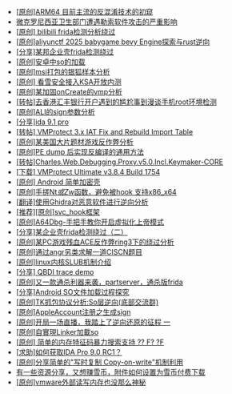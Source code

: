 + [[原创]ARM64 目前主流的反混淆技术的初窥](https://bbs.kanxue.com/thread-285567.htm)
+ [微克罗尼西亚卫生部门遭遇勒索软件攻击的严重影响](https://bbs.kanxue.com/thread-286040.htm)
+ [[原创] bilibili frida检测分析绕过](https://bbs.kanxue.com/thread-285893.htm)
+ [[原创]aliyunctf 2025 babygame bevy Engine探索与rust逆向](https://bbs.kanxue.com/thread-285885.htm)
+ [[分享]某邦企业壳frida检测绕过](https://bbs.kanxue.com/thread-285932.htm)
+ [[原创]安卓中so的加载](https://bbs.kanxue.com/thread-286004.htm)
+ [[原创]msi打包的银狐样本分析](https://bbs.kanxue.com/thread-286042.htm)
+ [[原创] 看雪安全接入KSA开放内测](https://bbs.kanxue.com/thread-251837.htm)
+ [[原创]某加固onCreate的vmp分析](https://bbs.kanxue.com/thread-286006.htm)
+ [[转帖]去香港汇丰银行开户遇到的尴尬事到漫谈手机root环境检测](https://bbs.kanxue.com/thread-285754.htm)
+ [[原创]ALI的sign参数分析](https://bbs.kanxue.com/thread-284292.htm)
+ [[分享]ida 9.1 pro](https://bbs.kanxue.com/thread-285999.htm)
+ [[转帖] VMProtect 3.x IAT Fix and Rebuild Import Table](https://bbs.kanxue.com/thread-273950.htm)
+ [[原创]某美国大片题材游戏反作弊分析](https://bbs.kanxue.com/thread-285956.htm)
+ [[原创]PE dump 后实现反编译的通用方法](https://bbs.kanxue.com/thread-284958.htm)
+ [[转帖]Charles.Web.Debugging.Proxy.v5.0.Incl.Keymaker-CORE](https://bbs.kanxue.com/thread-286043.htm)
+ [[下载] VMProtect Ultimate v3.8.4 Build 1754](https://bbs.kanxue.com/thread-280527.htm)
+ [[原创] Android 简单加密壳](https://bbs.kanxue.com/thread-273880.htm)
+ [[原创]手搓Nt*或Zw*函数，避免被hook 支持x86_x64](https://bbs.kanxue.com/thread-284264.htm)
+ [[翻译]使用Ghidra对恶意软件进行逆向分析](https://bbs.kanxue.com/thread-285892.htm)
+ [[推荐][原创]svc_hook框架](https://bbs.kanxue.com/thread-284713.htm)
+ [[原创]A64Dbg-手把手教你开启虚拟化上帝模式](https://bbs.kanxue.com/thread-267588.htm)
+ [[分享]某企业壳frida检测绕过（二）](https://bbs.kanxue.com/thread-285964.htm)
+ [[原创]某PC游戏残血ACE反作弊ring3下的绕过分析](https://bbs.kanxue.com/thread-284667.htm)
+ [[原创]通过angr另类求解一道CISCN题目](https://bbs.kanxue.com/thread-286012.htm)
+ [[原创]linux内核SLUB机制介绍](https://bbs.kanxue.com/thread-286045.htm)
+ [[分享] QBDI trace demo](https://bbs.kanxue.com/thread-285857.htm)
+ [[原创]又一款通杀利器来袭，partserver，通杀版frida](https://bbs.kanxue.com/thread-285628.htm)
+ [[分享]Android  SO文件加载过程探究](https://bbs.kanxue.com/thread-285788.htm)
+ [[原创]TK抓包协议分析:So层逆向(底部交流群)](https://bbs.kanxue.com/thread-286046.htm)
+ [[原创]AppleAccount注册之生成sign](https://bbs.kanxue.com/thread-285959.htm)
+ [[原创]开局一场直播，我踏上了逆向还原的征程 一](https://bbs.kanxue.com/thread-286047.htm)
+ [[原创]自實現Linker加載so](https://bbs.kanxue.com/thread-282316.htm)
+ [[原创] 简单的内存特征码暴力搜索支持 ?? F? ?F](https://bbs.kanxue.com/thread-284451.htm)
+ [[求助]如何获取IDA Pro 9.0 RC1？](https://bbs.kanxue.com/thread-286048.htm)
+ [[原创]分享简单的"写时复制 Copy-on-write"机制利用](https://bbs.kanxue.com/thread-285331.htm)
+ [有一些资源分享，又想赚雪币，附件如何设置为雪币付费下载](https://bbs.kanxue.com/thread-286050.htm)
+ [[原创]vmware外部读写内存也没那么神秘](https://bbs.kanxue.com/thread-284956.htm)
